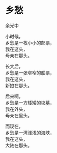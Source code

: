 <link href="../../css/style.css" rel="stylesheet" type="text/css" />

<div class="poetries">

# 乡愁

<span class="r">余光中

小时候，<br />
乡愁是一枚小小的邮票，<br />
我在这头，<br />
母亲在那头。

长大后，<br />
乡愁是一张窄窄的船票，<br />
我在这头，<br />
新娘在那头。

后来啊，<br />
乡愁是一方矮矮的坟墓，<br />
我在外头，<br />
母亲在里头。

而现在，<br />
乡愁是一湾浅浅的海峡，<br />
我在这头，<br />
大陆在那头。
